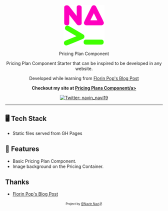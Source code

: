 <p align="center">
  <a href="https://navin-navi.github.io">
    <img alt="Navin | Logo" src="https://raw.githubusercontent.com/navin-navi/navin-navi.github.io/dev/static/logo.png" width="130" />
  </a>
</p>

<p align="center">
  Pricing Plan Component
</p>

<p align="center">
  Pricing Plan Component Starter that can be inspired to be developed in any website.
</p>

<p align="center">
  Developed while learning from <a href="https://www.florin-pop.com/blog/2019/02/how-to-create-pricing-plans/">Florin Pop's Blog Post</a>
</p>

<p align="center">
  <strong>
  Checkout my site at <a href="https://navin-navi.github.io/component-pricing-plans/">Pricing Plans Component/a>
  </strong>
</p>

<p align="center">
  <a href="https://twitter.com/navin_navi19">
    <img alt="Twitter: navin_navi19" src="https://img.shields.io/twitter/follow/navin_navi19.svg?style=social" target="_blank" />
  </a>
</p>

---

## 🖥 Tech Stack

- Static files served from GH Pages

## 🚀 Features

- Basic Pricing Plan Component.
- Image background on the Pricing Container.

## Thanks

- [Florin Pop's Blog Post](https://www.florin-pop.com/blog/2019/02/how-to-create-pricing-plans/)

<div align="center">

<sub><sup>Project by <a href="https://github.com/navin-navi"> @Navin Navi</a></sup></sub><small>✌</small>

</div>
